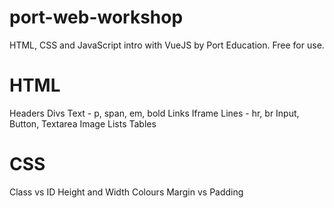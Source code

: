 # port-web-workshop
HTML, CSS and JavaScript intro with VueJS by Port Education. Free for use.

# HTML
Headers
Divs
Text - p, span, em, bold
Links
Iframe
Lines - hr, br
Input, Button, Textarea
Image
Lists
Tables

# CSS
Class vs ID
Height and Width
Colours
Margin vs Padding
